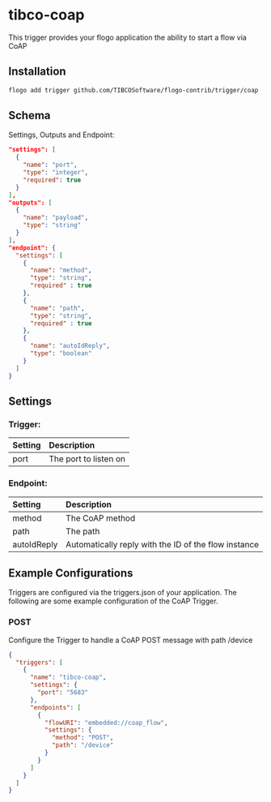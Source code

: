 # tibco-coap
This trigger provides your flogo application the ability to start a flow via CoAP

## Installation

```bash
flogo add trigger github.com/TIBCOSoftware/flogo-contrib/trigger/coap
```

## Schema
Settings, Outputs and Endpoint:

```json
"settings": [
  {
    "name": "port",
    "type": "integer",
    "required": true
  }
],
"outputs": [
  {
    "name": "payload",
    "type": "string"
  }
],
"endpoint": {
  "settings": [
    {
      "name": "method",
      "type": "string",
      "required" : true
    },
    {
      "name": "path",
      "type": "string",
      "required" : true
    },
    {
      "name": "autoIdReply",
      "type": "boolean"
    }
  ]
}
```
## Settings
### Trigger:
| Setting     | Description    |
|:------------|:---------------|
| port | The port to listen on |         
### Endpoint:
| Setting     | Description    |
|:------------|:---------------|
| method      | The CoAP method |         
| path        | The path  |
| autoIdReply | Automatically reply with the ID of the flow instance |

## Example Configurations

Triggers are configured via the triggers.json of your application. The following are some example configuration of the CoAP Trigger.

### POST
Configure the Trigger to handle a CoAP POST message with path /device

```json
{
  "triggers": [
    {
      "name": "tibco-coap",
      "settings": {
        "port": "5683"
      },
      "endpoints": [
        {
          "flowURI": "embedded://coap_flow",
          "settings": {
            "method": "POST",
            "path": "/device"
          }
        }
      ]
    }
  ]
}
```
